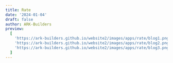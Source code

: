 ```yaml
---
title: Rate
date: '2024-01-04'
draft: false
author: ARK-Builders
preview:
  [
    'https://ark-builders.github.io/website2/images/apps/rate/blog1.png',
    'https://ark-builders.github.io/website2/images/apps/rate/blog2.png',
    'https://ark-builders.github.io/website2/images/apps/rate/blog3.png'
  ]
---
```

